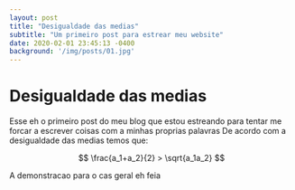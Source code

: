 ```yaml
---
layout: post
title: "Desigualdade das medias"
subtitle: "Um primeiro post para estrear meu website"
date: 2020-02-01 23:45:13 -0400
background: '/img/posts/01.jpg'
---
```


# Desigualdade das medias

Esse eh o primeiro post do meu blog que estou estreando para tentar me forcar a escrever coisas com a minhas proprias palavras De acordo com a desigualdade das medias temos que:

$$
    \frac{a_1+a_2}{2} > \sqrt{a_1a_2}
$$

A demonstracao para o cas geral eh feia